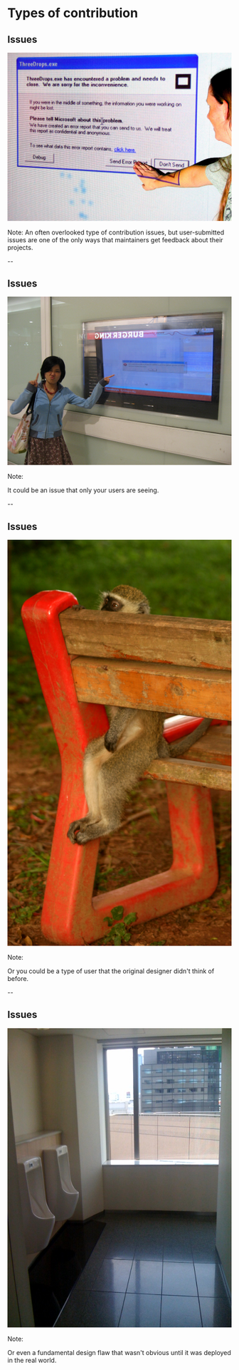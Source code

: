 # Types of contribution

## Issues

<img id="splash"
     src="external-images/bug-report-woskay.jpg"
     alt="Person pressing the 'Send Error Report' button"
     />

<!-- ["bug report"](https://www.flickr.com/photos/oskay/253878224/) by [Windell Oskay](https://www.flickr.com/people/oskay/) is licensed under [CC BY 2.0](https://creativecommons.org/licenses/by/2.0) -->

Note:
An often overlooked type of contribution issues, but user-submitted issues are one of the only ways that maintainers get feedback about their projects.

--

## Issues

<img id="splash"
     src="external-images/digital-signage.jpg"
     alt="A person makes a disapproving face in front of a screen displaying an error dialog"
     />

<!-- ["Digital signage done wrong"](https://www.flickr.com/photos/hendry/1028035206) by [Kai Hendry](https://www.flickr.com/people/hendry/) is licensed under [CC BY 2.0](https://creativecommons.org/licenses/by/2.0) -->

Note:

It could be an issue that only your users are seeing.

--

## Issues

<img id="splash"
     src="external-images/monkey-backwards-bench.jpg"
     alt="A monkey sits backwards on a bench"
     />

<!-- ["backwards"](https://www.flickr.com/photos/tkb/17063787) by [TKnoxB](https://www.flickr.com/people/tkb/) is licensed under [CC BY 2.0](https://creativecommons.org/licenses/by/2.0) -->

Note:

Or you could be a type of user that the original designer didn't think of before.

--

## Issues

<img id="splash"
     src="external-images/bathroom-window.jpg"
     alt="A monkey sits backwards on a bench"
     />

<!-- ["What\'s wrong with this picture?"](https://www.flickr.com/photos/tensafefrogs/3960980431) by [Geoff Stearns](https://www.flickr.com/people/tensafefrogs/) is licensed under [CC BY 2.0](https://creativecommons.org/licenses/by/2.0) -->

Note:

Or even a fundamental design flaw that wasn't obvious until it was deployed in the real world.
